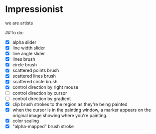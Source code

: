 Impressionist
=============

we are artists

##To do:
- [x] alpha slider
- [x] line width slider
- [x] line angle slider
- [x] lines brush
- [x] circle brush
- [x] scattered points brush
- [x] scattered lines brush
- [x] scattered circle brush
- [x] control direction by right mouse
- [ ] control direction by cursor
- [ ] control direction by gradient
- [x] clip brush strokes to the region as they're being painted
- [x] when the cursor is in the painting window, a marker appears on the original image showing where you're painting.
- [x] color scaling
- [x] "alpha-mapped" brush stroke